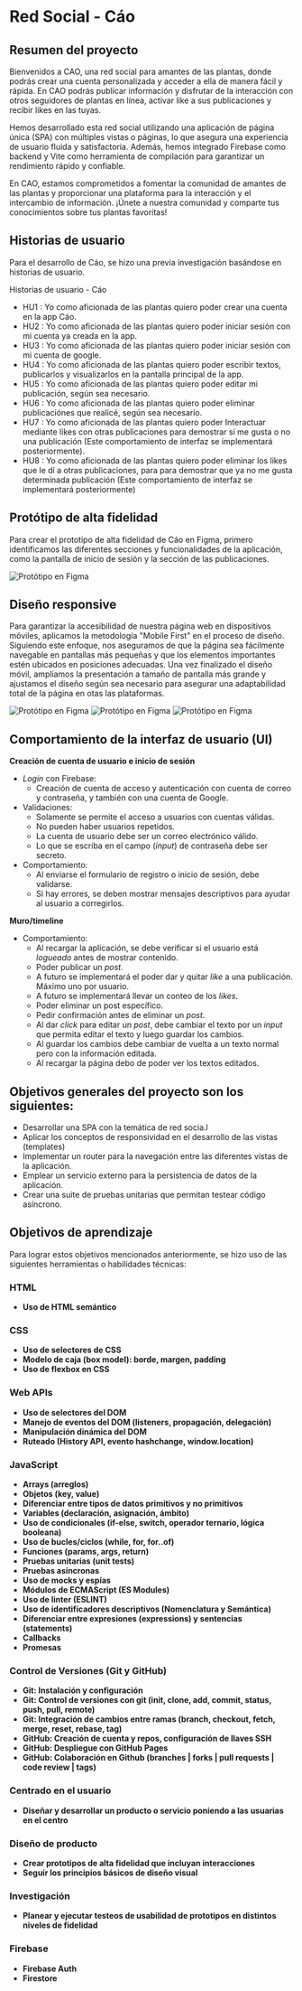 # Red Social - Cáo
## Resumen del proyecto
Bienvenidos a CAO, una red social para amantes de las plantas, donde podrás crear una cuenta personalizada y acceder a ella de manera fácil y rápida. En CAO podrás publicar información y disfrutar de la interacción con otros seguidores de plantas en línea, activar like a sus publicaciones y recibir likes en las tuyas.

Hemos desarrollado esta red social utilizando una aplicación de página única (SPA) con múltiples vistas o páginas, lo que asegura una experiencia de usuario fluida y satisfactoria. Además, hemos integrado Firebase como backend y Vite como herramienta de compilación para garantizar un rendimiento rápido y confiable.

En CAO, estamos comprometidos a fomentar la comunidad de amantes de las plantas y proporcionar una plataforma para la interacción y el intercambio de información. ¡Únete a nuestra comunidad y comparte tus conocimientos sobre tus plantas favoritas!
## Historias de usuario
Para el desarrollo de Cáo, se hizo una previa investigación basándose en historias de usuario.
<p>Historias de usuario - Cáo</p>
<ul>
<li> HU1 : Yo como aficionada de las  plantas quiero poder crear una cuenta en la app Cáo.</li>
<li> HU2 : Yo como aficionada de las  plantas quiero poder iniciar sesión con mi cuenta ya creada en la app. </li>
<li> HU3 : Yo como aficionada de las  plantas quiero poder iniciar sesión con mi cuenta de google. </li>
<li> HU4 : Yo como aficionada de las  plantas quiero poder escribir textos, publicarlos y visualizarlos en la pantalla principal de la app.</li>
<li> HU5 : Yo como aficionada de las  plantas quiero poder editar mi publicación, según sea necesario.</li>
<li>HU6 : Yo como aficionada de las  plantas quiero poder eliminar publicaciónes que realicé, según sea necesario.</li>
<li>HU7 : Yo como aficionada de las  plantas quiero poder Interactuar mediante likes con otras publicaciones
para demostrar si me gusta o no una publicación (Este comportamiento de interfaz se implementará posteriormente).</li>
<li>HU8 : Yo como aficionada de las  plantas quiero poder eliminar los likes  que le dí a otras publicaciones, para 
para demostrar que ya no me gusta determinada publicación (Este comportamiento de interfaz se implementará posteriormente)</li>
</ul>

## Protótipo de alta fidelidad
 Para crear el prototipo de alta fidelidad de Cáo en Figma, primero identificamos las diferentes secciones y funcionalidades de la aplicación, como la pantalla de inicio de sesión y la sección de las publicaciones.

![Protótipo en Figma](src/Imagenes/captura.JPG)
## Diseño responsive
Para garantizar la accesibilidad de nuestra página web en dispositivos móviles, aplicamos la metodología "Mobile First" en el proceso de diseño. Siguiendo este enfoque, nos aseguramos de que la página sea fácilmente navegable en pantallas más pequeñas y que los elementos importantes estén ubicados en posiciones adecuadas. Una vez finalizado el diseño móvil, ampliamos la presentación a tamaño de pantalla más grande y ajustamos el diseño según sea necesario para asegurar una adaptabilidad total de la página en otas las plataformas.

![Protótipo en Figma](src/Imagenes/Capturaescritorio.JPG)
![Protótipo en Figma](src/Imagenes/Capturamovil.JPG)
![Protótipo en Figma](src/Imagenes/Capturatablet.JPG)
## Comportamiento de la interfaz de usuario (UI)
**Creación de cuenta de usuario e inicio de sesión**
* _Login_ con Firebase:
   - Creación de cuenta de acceso y autenticación con cuenta de correo y
    contraseña, y también con una cuenta de Google.
* Validaciones:
  - Solamente se permite el acceso a usuarios con cuentas válidas.
  - No pueden haber usuarios repetidos.
  - La cuenta de usuario debe ser un correo electrónico válido.
  - Lo que se escriba en el campo (_input_) de contraseña debe ser secreto.
* Comportamiento:
  - Al enviarse el formulario de registro o inicio de sesión, debe validarse.
  - Si hay errores, se deben mostrar mensajes descriptivos para ayudar al
  usuario a corregirlos.

**Muro/timeline**
* Comportamiento:
  - Al recargar la aplicación, se debe verificar si el usuario está _logueado_
    antes de mostrar contenido.
  - Poder publicar un _post_.
  - A futuro se implementará el poder dar y quitar _like_ a una publicación. Máximo uno por usuario.
  - A futuro se implementará llevar un conteo de los _likes_.
  - Poder eliminar un post específico.
  - Pedir confirmación antes de eliminar un _post_.
  - Al dar _click_ para editar un _post_, debe cambiar el texto por un _input_
    que permita editar el texto y luego guardar los cambios.
  - Al guardar los cambios debe cambiar de vuelta a un texto normal pero con la
    información editada.
  - Al recargar la página debo de poder ver los textos editados.
## Objetivos generales del proyecto son los siguientes:
* Desarrollar una SPA con la temática de red socia.l
* Aplicar los conceptos de responsividad en el desarrollo de las vistas (templates)
* Implementar un router para la navegación entre las diferentes vistas de la aplicación.
* Emplear un servicio externo para la persistencia de datos de la aplicación.
* Crear una suite de pruebas unitarias que permitan testear código asíncrono.
## Objetivos de aprendizaje
Para lograr estos objetivos mencionados anteriormente, se hizo uso de las siguientes herramientas o habilidades técnicas:
### HTML

- **Uso de HTML semántico**
### CSS

- **Uso de selectores de CSS**
- **Modelo de caja (box model): borde, margen, padding**
- **Uso de flexbox en CSS**
### Web APIs

- **Uso de selectores del DOM**
- **Manejo de eventos del DOM (listeners, propagación, delegación)**
- **Manipulación dinámica del DOM**
- **Ruteado (History API, evento hashchange, window.location)**
### JavaScript

- **Arrays (arreglos)**
- **Objetos (key, value)**
- **Diferenciar entre tipos de datos primitivos y no primitivos**
- **Variables (declaración, asignación, ámbito)**
- **Uso de condicionales (if-else, switch, operador ternario, lógica booleana)**
- **Uso de bucles/ciclos (while, for, for..of)**
- **Funciones (params, args, return)**
- **Pruebas unitarias (unit tests)**
- **Pruebas asíncronas**
- **Uso de mocks y espías**
- **Módulos de ECMAScript (ES Modules)**
- **Uso de linter (ESLINT)**
- **Uso de identificadores descriptivos (Nomenclatura y Semántica)**
- **Diferenciar entre expresiones (expressions) y sentencias (statements)**
- **Callbacks**
- **Promesas**
### Control de Versiones (Git y GitHub)
- **Git: Instalación y configuración**
- **Git: Control de versiones con git (init, clone, add, commit, status, push, pull, remote)**
- **Git: Integración de cambios entre ramas (branch, checkout, fetch, merge, reset, rebase, tag)**
- **GitHub: Creación de cuenta y repos, configuración de llaves SSH**
- **GitHub: Despliegue con GitHub Pages**
- **GitHub: Colaboración en Github (branches | forks | pull requests | code review | tags)**
### Centrado en el usuario
- **Diseñar y desarrollar un producto o servicio poniendo a las usuarias en el centro**
### Diseño de producto
- **Crear prototipos de alta fidelidad que incluyan interacciones**
- **Seguir los principios básicos de diseño visual**
### Investigación
- **Planear y ejecutar testeos de usabilidad de prototipos en distintos niveles de fidelidad**
### Firebase
- **Firebase Auth**
- **Firestore**



